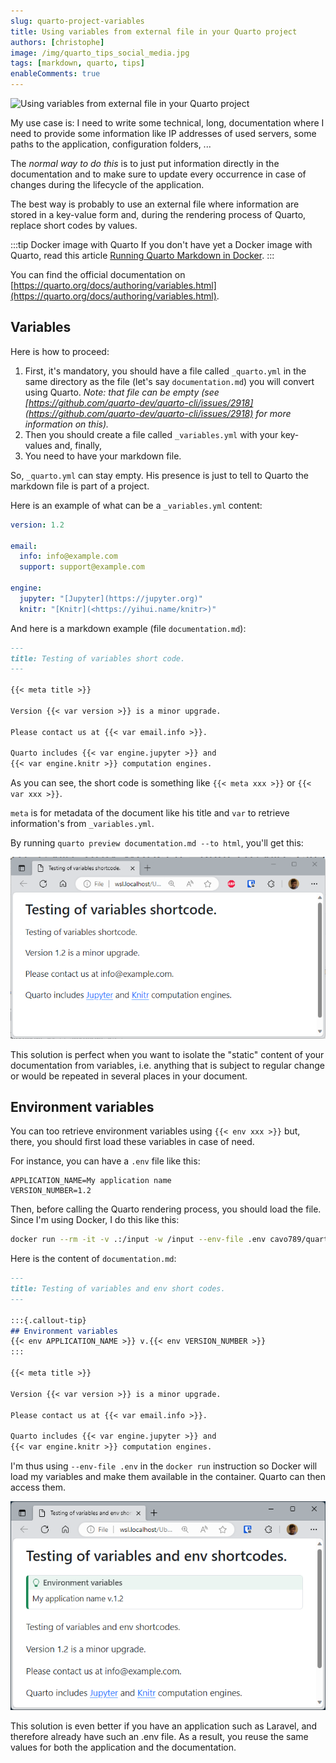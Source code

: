 ```yaml
---
slug: quarto-project-variables
title: Using variables from external file in your Quarto project
authors: [christophe]
image: /img/quarto_tips_social_media.jpg
tags: [markdown, quarto, tips]
enableComments: true
---
```

![Using variables from external file in your Quarto project](/img/quarto_tips_banner.jpg)

My use case is: I need to write some technical, long, documentation where I need to provide some information like IP addresses of used servers, some paths to the application, configuration folders, ...

The *normal way to do this* is to just put information directly in the documentation and to make sure to update every occurrence in case of changes during the lifecycle of the application.

The best way is probably to use an external file where information are stored in a key-value form and, during the rendering process of Quarto, replace short codes by values.

<!-- truncate -->

:::tip Docker image with Quarto
If you don't have yet a Docker image with Quarto, read this article [Running Quarto Markdown in Docker](/blog/docker-quarto).
:::

You can find the official documentation on [https://quarto.org/docs/authoring/variables.html](https://quarto.org/docs/authoring/variables.html).

## Variables

Here is how to proceed:

1. First, it's mandatory, you should have a file called `_quarto.yml` in the same directory as the file (let's say `documentation.md`) you will convert using Quarto. *Note: that file can be empty (see [https://github.com/quarto-dev/quarto-cli/issues/2918](https://github.com/quarto-dev/quarto-cli/issues/2918) for more information on this).*
2. Then you should create a file called `_variables.yml` with your key-values and, finally,
3. You need to have your markdown file.

So, `_quarto.yml` can stay empty. His presence is just to tell to Quarto the markdown file is part of a project.

Here is an example of what can be a `_variables.yml` content:

<Snippets filename="_variables.yml">

```yaml
version: 1.2

email:
  info: info@example.com
  support: support@example.com

engine:
  jupyter: "[Jupyter](https://jupyter.org)"
  knitr: "[Knitr](<https://yihui.name/knitr>)"
```

</Snippets>

And here is a markdown example (file `documentation.md`):

<Snippets filename="documentation.md">

```markdown
---
title: Testing of variables short code.
---

{{< meta title >}}

Version {{< var version >}} is a minor upgrade.

Please contact us at {{< var email.info >}}.

Quarto includes {{< var engine.jupyter >}} and
{{< var engine.knitr >}} computation engines.
```

</Snippets>

As you can see, the short code is something like `{{< meta xxx >}}` or `{{< var xxx >}}`.

`meta` is for metadata of the document like his title and `var` to retrieve information's from `_variables.yml`.

By running `quarto preview documentation.md --to html`, you'll get this:

![Using variables with Quarto](./images/variables.png)

This solution is perfect when you want to isolate the "static" content of your documentation from variables, i.e. anything that is subject to regular change or would be repeated in several places in your document.

## Environment variables

You can too retrieve environment variables using `{{< env xxx >}}` but, there, you should first load these variables in case of need.

For instance, you can have a `.env` file like this:

<Snippets filename=".env">

```env
APPLICATION_NAME=My application name
VERSION_NUMBER=1.2
```

</Snippets>

Then, before calling the Quarto rendering process, you should load the file. Since I'm using Docker, I do this like this:

```bash
docker run --rm -it -v .:/input -w /input --env-file .env cavo789/quarto quarto preview documentation.md --to html
```

Here is the content of `documentation.md`:

<Snippets filename="documentation.md">

```markdown
---
title: Testing of variables and env short codes.
---

:::{.callout-tip}
## Environment variables
{{< env APPLICATION_NAME >}} v.{{< env VERSION_NUMBER >}}
:::

{{< meta title >}}

Version {{< var version >}} is a minor upgrade.

Please contact us at {{< var email.info >}}.

Quarto includes {{< var engine.jupyter >}} and
{{< var engine.knitr >}} computation engines.
```

</Snippets>

I'm thus using `--env-file .env` in the `docker run` instruction so Docker will load my variables and make them available in the container. Quarto can then access them.

![Using environment variables](./images/environment.png)

This solution is even better if you have an application such as Laravel, and therefore already have such an .env file. As a result, you reuse the same values for both the application and the documentation.
